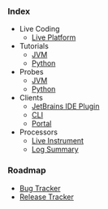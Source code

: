 ### Index
- Live Coding
  - [Live Platform](https://github.com/sourceplusplus/live-platform)
- Tutorials
  - [JVM](https://github.com/sourceplusplus/tutorial-jvm)
  - [Python](https://github.com/sourceplusplus/tutorial-python)
- Probes
  - [JVM](https://github.com/sourceplusplus/probe-jvm)
  - [Python](https://github.com/sourceplusplus/probe-python)
- Clients
  - [JetBrains IDE Plugin](https://github.com/sourceplusplus/interface-jetbrains)
  - [CLI](https://github.com/sourceplusplus/interface-cli)
  - [Portal](https://github.com/sourceplusplus/interface-portal)
- Processors
  - [Live Instrument](https://github.com/sourceplusplus/processor-instrument)
  - [Log Summary](https://github.com/sourceplusplus/processor-log-summary)

### Roadmap
- [Bug Tracker](https://github.com/orgs/sourceplusplus/projects/1)
- [Release Tracker](https://github.com/orgs/sourceplusplus/projects/2)

